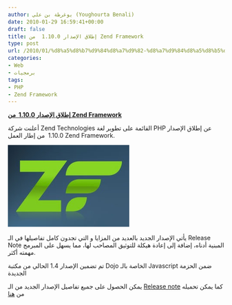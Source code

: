 ```yaml
---
author: يوغرطة بن علي (Youghourta Benali)
date: 2010-01-29 16:59:41+00:00
draft: false
title: إطلاق الإصدار 1.10.0  من Zend Framework
type: post
url: /2010/01/%d8%a5%d8%b7%d9%84%d8%a7%d9%82-%d8%a7%d9%84%d8%a5%d8%b5%d8%af%d8%a7%d8%b1-1-10-0-%d9%85%d9%86-zend-framework/
categories:
- Web
- برمجيات
tags:
- PHP
- Zend Framework
---
```


[**إطلاق الإصدار 1.10.0  من Zend Framework**](https://www.it-scoop.com/2010/01/%d8%a5%d8%b7%d9%84%d8%a7%d9%82-%d8%a7%d9%84%d8%a5%d8%b5%d8%af%d8%a7%d8%b1-1-10-0-%d9%85%d9%86-zend-framework/)


أعلنت شركة Zend Technologies القائمة على تطوير لغة PHP عن إطلاق الإصدار 1.10.0  من إطار العمل Zend Framework.

[![](logo-zend-framework.jpg)
](https://www.it-scoop.com/2010/01/%d8%a5%d8%b7%d9%84%d8%a7%d9%82-%d8%a7%d9%84%d8%a5%d8%b5%d8%af%d8%a7%d8%b1-1-10-0-%d9%85%d9%86-zend-framework/)

يأتي الإصدار الجديد بالعديد من المزايا و التي تجدون كامل تفاصيلها في الـ Release Note المبنية أدناه، إضافة إلى إعادة هيكلة للتوثيق المصاحب لها، مما يسهل على المبرمج مهمته أكثر.

تم تضمين الإصدار 1.4 الحالي من مكتبة Dojo الخاصة بالـ Javascript ضمن الحزمة الجديدة

يمكن الحصول على جميع تفاصيل الإصدار الجديد من الـ [Release note](http://devzone.zend.com/article/11727-Zend-Framework-1.10.0-STABLE-Released?utm_source=feedburner&utm_medium=feed&utm_campaign=Feed%3A+ZendDeveloperZone+%28Zend+Developer+Zone+-+front+page%29) كما يمكن تحميله من [هنا](http://framework.zend.com/download/latest)
